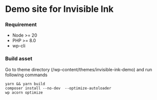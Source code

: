 # Demo site for Invisible Ink
### Requirement
- Node >= 20
- PHP >= 8.0
- wp-cli

### Build asset
Go to theme directory (/wp-content/themes/invisible-ink-demo) and run following commands
```
yarn && yarn build
composer install --no-dev  --optimize-autoloader
wp acorn optimize
```
